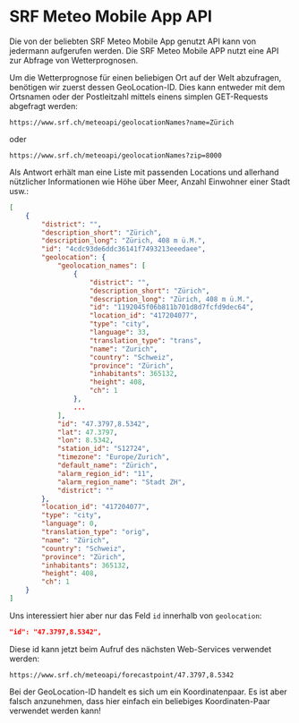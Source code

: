 # SRF Meteo Mobile App API
Die von der beliebten SRF Meteo Mobile App genutzt API kann von jedermann aufgerufen werden. 
Die SRF Meteo Mobile APP nutzt eine API zur Abfrage von Wetterprognosen.

Um die Wetterprognose für einen beliebigen Ort auf der Welt abzufragen, benötigen wir zuerst dessen GeoLocation-ID. Dies kann entweder mit dem Ortsnamen oder der Postleitzahl mittels einens simplen GET-Requests abgefragt werden:

```
https://www.srf.ch/meteoapi/geolocationNames?name=Zürich
```
oder
```
https://www.srf.ch/meteoapi/geolocationNames?zip=8000
```

Als Antwort erhält man eine Liste mit passenden Locations und allerhand nützlicher Informationen wie Höhe über Meer, Anzahl Einwohner einer Stadt usw.:

```JSON
[
    {
        "district": "",
        "description_short": "Zürich",
        "description_long": "Zürich, 408 m ü.M.",
        "id": "4cdc93de6ddc36141f7493213eeedaee",
        "geolocation": {
            "geolocation_names": [
                {
                    "district": "",
                    "description_short": "Zürich",
                    "description_long": "Zürich, 408 m ü.M.",
                    "id": "1192045f06b811b701d8d7fcfd9dec64",
                    "location_id": "417204077",
                    "type": "city",
                    "language": 33,
                    "translation_type": "trans",
                    "name": "Zurich",
                    "country": "Schweiz",
                    "province": "Zürich",
                    "inhabitants": 365132,
                    "height": 408,
                    "ch": 1
                },
                ...
            ],
            "id": "47.3797,8.5342",
            "lat": 47.3797,
            "lon": 8.5342,
            "station_id": "S12724",
            "timezone": "Europe/Zurich",
            "default_name": "Zürich",
            "alarm_region_id": "11",
            "alarm_region_name": "Stadt ZH",
            "district": ""
        },
        "location_id": "417204077",
        "type": "city",
        "language": 0,
        "translation_type": "orig",
        "name": "Zürich",
        "country": "Schweiz",
        "province": "Zürich",
        "inhabitants": 365132,
        "height": 408,
        "ch": 1
    }
]
```

Uns interessiert hier aber nur das Feld ```id``` innerhalb von ```geolocation```:

```JSON
"id": "47.3797,8.5342",
```

Diese id kann jetzt beim Aufruf des nächsten Web-Services verwendet werden:

```
https://www.srf.ch/meteoapi/forecastpoint/47.3797,8.5342
```

Bei der GeoLocation-ID handelt es sich um ein Koordinatenpaar. Es ist aber falsch anzunehmen, dass hier einfach ein beliebiges Koordinaten-Paar verwendet werden kann!
